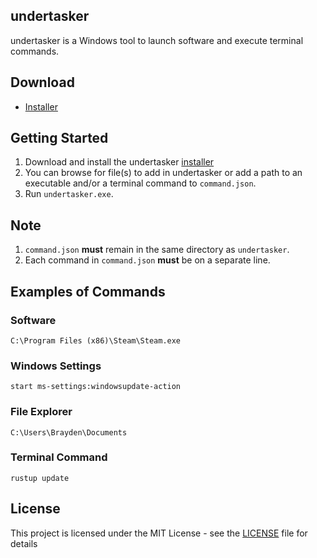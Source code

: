 ## undertasker

undertasker is a Windows tool to launch software and execute terminal commands.

## Download

- [Installer](https://github.com/braycarlson/undertasker/releases/download/0.1/)

## Getting Started
1. Download and install the undertasker [installer](https://github.com/braycarlson/undertasker/releases/download/0.1/undertasker.exe)
2. You can browse for file(s) to add in undertasker or add a path to an executable and/or a terminal command to `command.json`.
3. Run `undertasker.exe`.

## Note
1. `command.json` **must** remain in the same directory as `undertasker`.
2. Each command in `command.json` **must** be on a separate line.

## Examples of Commands

### **Software**
`C:\Program Files (x86)\Steam\Steam.exe`

### **Windows Settings**
`start ms-settings:windowsupdate-action`

### **File Explorer**
`C:\Users\Brayden\Documents`

### **Terminal Command**
`rustup update`

## License

This project is licensed under the MIT License - see the [LICENSE](LICENSE) file for details
